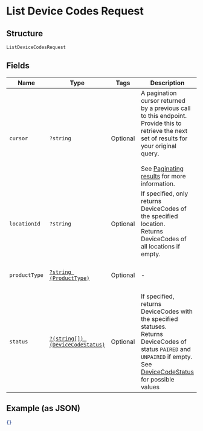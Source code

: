 
# List Device Codes Request

## Structure

`ListDeviceCodesRequest`

## Fields

| Name | Type | Tags | Description | Getter | Setter |
|  --- | --- | --- | --- | --- | --- |
| `cursor` | `?string` | Optional | A pagination cursor returned by a previous call to this endpoint.<br>Provide this to retrieve the next set of results for your original query.<br><br>See [Paginating results](../../https://developer.squareup.com/docs/working-with-apis/pagination) for more information. | getCursor(): ?string | setCursor(?string cursor): void |
| `locationId` | `?string` | Optional | If specified, only returns DeviceCodes of the specified location.<br>Returns DeviceCodes of all locations if empty. | getLocationId(): ?string | setLocationId(?string locationId): void |
| `productType` | [`?string (ProductType)`](../../doc/models/product-type.md) | Optional | - | getProductType(): ?string | setProductType(?string productType): void |
| `status` | [`?(string[]) (DeviceCodeStatus)`](../../doc/models/device-code-status.md) | Optional | If specified, returns DeviceCodes with the specified statuses.<br>Returns DeviceCodes of status `PAIRED` and `UNPAIRED` if empty.<br>See [DeviceCodeStatus](../../#type-devicecodestatus) for possible values | getStatus(): ?array | setStatus(?array status): void |

## Example (as JSON)

```json
{}
```

